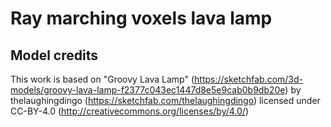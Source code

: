 # Ray marching voxels lava lamp

## Model credits

This work is based on "Groovy Lava Lamp" (https://sketchfab.com/3d-models/groovy-lava-lamp-f2377c043ec1447d8e5e9cab0b9db20e) by thelaughingdingo (https://sketchfab.com/thelaughingdingo) licensed under CC-BY-4.0 (http://creativecommons.org/licenses/by/4.0/)
